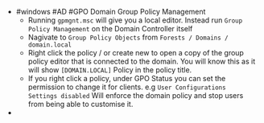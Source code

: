 * \#windows #AD #GPO Domain Group Policy Management
  * Running `gpmgnt.msc` will give you a local editor. Instead run `Group Policy Management` on the Domain Controller itself
  * Nagivate to `Group Policy Objects` from `Forests / Domains / domain.local`
  * Right click the policy / or create new  to open a copy of the group policy editor that is connected to the domain. You will know this as it will show `[DOMAIN.LOCAL]` Policy in the policy title.
  * If you right click a policy, under GPO Status you can set the permission to change it for clients. e.g `User Configurations Settings disabled` Will enforce the domain policy and stop users from being able to customise it.
* 

